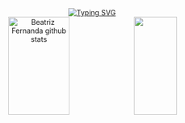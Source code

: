 <div align = "center">
<a href="https://git.io/typing-svg"><img src="https://readme-typing-svg.herokuapp.com?font=Fira+Code&pause=1000&center=true&vCenter=true&width=435&lines=;Welcome!;Meu+nome+é+Beatriz." alt="Typing SVG" /></a>
</div>
<div align="center">  
  <img width="49%" height="195px" src="https://github-readme-stats.vercel.app/api?username=btrzf&show_icons=true&count_private=true&hide_border=true&title_color=ffffff&icon_color=01C231&text_color=f6f5f4&bg_color=C70039" alt="Beatriz Fernanda github stats" /> 
  <img width="41%" height="195px" src="https://github-readme-stats.vercel.app/api/top-langs/?username=btrzf&layout=compact&hide_border=true&title_color=ffffff&text_color=f6f5f4&bg_color=0d1117" />
